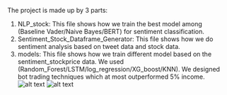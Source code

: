 The project is made up by 3 parts:<br />
1. NLP_stock: This file shows how we train the best model among (Baseline Vader/Naive Bayes/BERT) for sentiment classification.<br />
2. Sentiment_Stock_Dataframe_Generator: This file shows how we do sentiment analysis based on tweet data and stock data.<br />
3. models: This file shows how we train different model based on the sentiment_stockprice data. We used (Random_Forest/LSTM/log_regression/XG_boost/KNN). We designed bot trading techniques which at most outperformed 5% income.
![alt text](https://github.com/HiggsP10/Stock_pred/tree/main/Binary.png)
![alt text](https://github.com/HiggsP10/Stock_pred/tree/main/RF_LSTM.png)
